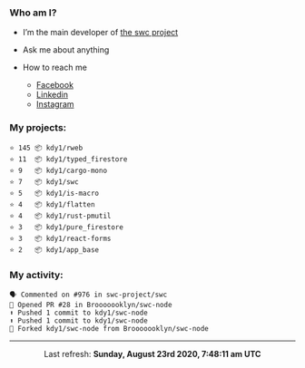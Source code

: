 ### Who am I?

- I’m the main developer of [the swc project](https://github.com/swc-project/swc)

- Ask me about anything

- How to reach me
  - [Facebook](https://www.facebook.com/profile.php?id=100024888122318)
  - [Linkedin](https://www.linkedin.com/in/kdy1/)
  - [Instagram](https://www.instagram.com/kdy1123/)

### My projects:

```
⭐️ 145 📦 kdy1/rweb
⭐️ 11  📦 kdy1/typed_firestore
⭐️ 9   📦 kdy1/cargo-mono
⭐️ 7   📦 kdy1/swc
⭐️ 5   📦 kdy1/is-macro
⭐️ 4   📦 kdy1/flatten
⭐️ 4   📦 kdy1/rust-pmutil
⭐️ 3   📦 kdy1/pure_firestore
⭐️ 3   📦 kdy1/react-forms
⭐️ 2   📦 kdy1/app_base
```

### My activity:

```
🗣 Commented on #976 in swc-project/swc
💪 Opened PR #28 in Brooooooklyn/swc-node
⬆️ Pushed 1 commit to kdy1/swc-node
⬆️ Pushed 1 commit to kdy1/swc-node
🍴 Forked kdy1/swc-node from Brooooooklyn/swc-node
```

------------
<p align="center">Last refresh: <b>Sunday, August 23rd 2020, 7:48:11 am UTC</b></p>